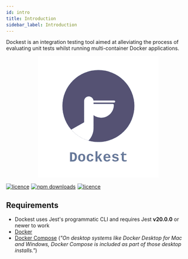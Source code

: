 ```yaml
---
id: intro
title: Introduction
sidebar_label: Introduction
---
```


Dockest is an integration testing tool aimed at alleviating the process of evaluating unit tests whilst running multi-container Docker applications.

<p style="text-align:center;">
  <img alt="dockest logo" src="https://raw.githubusercontent.com/erikengervall/dockest/master/dev-toolbox/logo/pinterest_profile_image.png">
</p>

<p style="text-align:center">
  <a href="https://travis-ci.com/erikengervall/dockest" style="float:left;">
    <img alt="licence" src="https://img.shields.io/travis/com/erikengervall/dockest.svg?style=flat">
  </a>

  <a href="https://www.npmjs.com/package/dockest" style="float:left;margin-left:5px;">
    <img alt="npm downloads" src="https://img.shields.io/npm/dm/dockest.svg?style=flat">
  </a>
  
  <a href="https://github.com/erikengervall/dockest/blob/master/LICENSE" style="float:left;margin-left:5px;">
    <img alt="licence" src="https://img.shields.io/npm/l/dockest.svg?style=flat">
  </a>
<p>

<br>

## Requirements

- Dockest uses Jest's programmatic CLI and requires Jest **v20.0.0** or newer to work
- [Docker](https://www.docker.com/)
- [Docker Compose](https://docs.docker.com/compose/install/) (_"On desktop systems like Docker Desktop for Mac and Windows, Docker Compose is included as part of those desktop installs."_)
